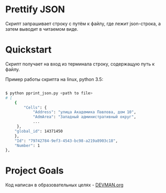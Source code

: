 # Prettify JSON

Скрипт запрашивает строку с путём к файлу, где лежит json-строка, а затем выводит в читаемом виде.

# Quickstart

Скрипт получает на вход из терминала строку, содержащую путь к файлу. 

Пример работы скрипта на linux, python 3.5:

```bash

$ python pprint_json.py <path to file>
# [
    {
        "Cells": {
            "Address": "улица Академика Павлова, дом 10",
            "AdmArea": "Западный административный округ",
            ...
     },
    "global_id": 14371450
    },
    "Id": "79742784-9ef3-4543-bc98-a219a8903c18",
    "Number": 1
},

```

# Project Goals

Код написан в образовательных целях - [DEVMAN.org](https://devman.org)
